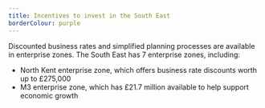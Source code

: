```yaml
---
title: Incentives to invest in the South East
borderColour: purple
---
```

Discounted business rates and simplified planning processes are available in enterprise zones. The South East has 7 enterprise zones, including:


- North Kent enterprise zone, which offers business rate discounts worth up to £275,000
- M3 enterprise zone, which has £21.7 million available to help support economic growth
